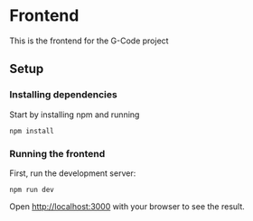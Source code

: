 # Frontend

This is the frontend for the G-Code project

## Setup

### Installing dependencies

Start by installing npm and running 
```
npm install
```

### Running the frontend

First, run the development server:

```
npm run dev
```

Open [http://localhost:3000](http://localhost:3000) with your browser to see the result.
